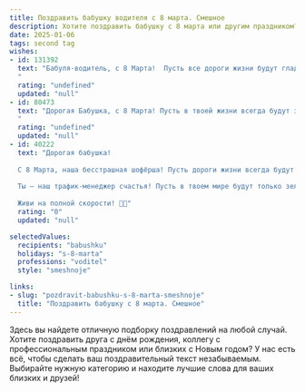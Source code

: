 ```yaml
---
title: Поздравить бабушку водителя с 8 марта. Смешное
description: Хотите поздравить бабушку с 8 марта или другим праздником? Наш ИИ создаст незабываемое поздравление, а вы обязательно выделитесь среди других.  
date: 2025-01-06
tags: second tag
wishes:
- id: 131392
  text: "Бабуля-водитель, с 8 Марта!  Пусть все дороги жизни будут гладкими, как свежевыпавший асфальт, а все попутчики — весёлыми и благодарными!  Ни гвоздя, ни жезла, и только зелёный свет на светофоре счастья!  И, конечно, крепких тебе нервов – ведь даже самые лучшие водители иногда встречают на дороге…ну, знаете…пешеходов! 😉
  "
  rating: "undefined"
  updated: "null"
- id: 80473
  text: "Дорогая Бабушка, с 8 Марта! Пусть в твоей жизни всегда будут зелёные светофоры, а бензин никогда не заканчивается!  😄
  "
  rating: "undefined"
  updated: "null"
- id: 40222
  text: "Дорогая бабушка!
  
  С 8 Марта, наша бесстрашная шофёрша! Пусть дороги жизни всегда будут ровными, а пробки – только в городе, где ты не застрянешь! Желаю, чтобы твой движок здоровья работал без сбоев, а дисконт на любовь всегда был на высшей скорости! Пусть каждый день будет как хорошая поездка: с радостью, весельем и хорошей компанией.
  
  Ты – наш трафик-менеджер счастья! Пусть в твоем мире будут только зеленые светофоры и яркие улыбки. С праздником, бабушка!
  
  Живи на полной скорости! 🚗💐"
  rating: "0"
  updated: "null"

selectedValues:
  recipients: "babushku"
  holidays: "s-8-marta"
  professions: "voditel"
  style: "smeshnoje"

links:
- slug: "pozdravit-babushku-s-8-marta-smeshnoje"
  title: "Поздравить бабушку с 8 марта. Смешное"
---
```


Здесь вы найдете отличную подборку поздравлений на любой случай. 
Хотите поздравить друга с днём рождения, коллегу с профессиональным праздником или близких с Новым годом? У нас есть всё, чтобы сделать ваш поздравительный текст незабываемым. Выбирайте нужную категорию и находите лучшие слова для ваших близких и друзей!
